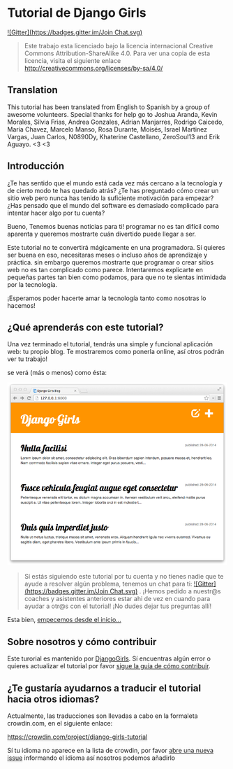 # Tutorial de Django Girls

[![Gitter](https://badges.gitter.im/Join Chat.svg)](https://gitter.im/DjangoGirls/tutorial?utm_source=badge&utm_medium=badge&utm_campaign=pr-badge&utm_content=badge)

> Este trabajo esta licenciado bajo la licencia internacional Creative Commons Attribution-ShareAlike 4.0. Para ver una copia de esta licencia, visita el siguiente enlace http://creativecommons.org/licenses/by-sa/4.0/

## Translation

This tutorial has been translated from English to Spanish by a group of awesome volunteers. Special thanks for help go to Joshua Aranda, Kevin Morales, Silvia Frias, Andrea Gonzales, Adrian Manjarres, Rodrigo Caicedo, Maria Chavez, Marcelo Manso, Rosa Durante, Moisés, Israel Martinez Vargas, Juan Carlos, N0890Dy, Khaterine Castellano, ZeroSoul13 and Erik Aguayo. <3 <3

## Introducción

¿Te has sentido que el mundo está cada vez más cercano a la tecnología y de cierto modo te has quedado atrás? ¿Te has preguntado cómo crear un sitio web pero nunca has tenido la suficiente motivación para empezar? ¿Has pensado que el mundo del software es demasiado complicado para intentar hacer algo por tu cuenta?

Bueno, Tenemos buenas noticias para ti! programar no es tan difícil como aparenta y queremos mostrarte cuán divertido puede llegar a ser.

Este tutorial no te convertirá mágicamente en una programadora. Sí quieres ser buena en eso, necesitaras meses o incluso años de aprendizaje y práctica. sin embargo queremos mostrarte que programar o crear sitios web no es tan complicado como parece. Intentaremos explicarte en pequeñas partes tan bien como podamos, para que no te sientas intimidada por la tecnología.

¡Esperamos poder hacerte amar la tecnología tanto como nosotras lo hacemos!

## ¿Qué aprenderás con este tutorial?

Una vez terminado el tutorial, tendrás una simple y funcional aplicación web: tu propio blog. Te mostraremos como ponerla online, así otros podrán ver tu trabajo!

se verá (más o menos) como ésta:

![Figura 0.1][2]

 [2]: images/application.png

> Sí estás siguiendo este tutorial por tu cuenta y no tienes nadie que te ayude a resolver algún problema, tenemos un chat para ti: [![Gitter](https://badges.gitter.im/Join Chat.svg)](https://gitter.im/DjangoGirls/tutorial?utm_source=badge&utm_medium=badge&utm_campaign=pr-badge&utm_content=badge)
. ¡Hemos pedido a nuestr@s coaches y asistentes anteriores estar ahi de vez en cuando para ayudar a otr@s con el tutorial! ¡No dudes dejar tus preguntas allí!

Esta bien, [empecemos desde el inicio...][3]

 [3]: ./how_the_internet_works/README.md

## Sobre nosotros y cómo contribuir

Este turorial es mantenido por [DjangoGirls][4]. Sí encuentras algún error o quieres actualizar el tutorial por favor [sigue la guía de cómo contribuir][5].

 [4]: http://djangogirls.org/
 [5]: https://github.com/DjangoGirls/tutorial/blob/master/README.md

## ¿Te gustaría ayudarnos a traducir el tutorial hacia otros idiomas?

Actualmente, las traducciones son llevadas a cabo en la formaleta crowdin.com, en el siguiente enlace:

https://crowdin.com/project/django-girls-tutorial

Sí tu idioma no aparece en la lista de crowdin, por favor [abre una nueva issue][6] informando el idioma así nosotros podemos añadirlo

 [6]: https://github.com/DjangoGirls/tutorial/issues/new
